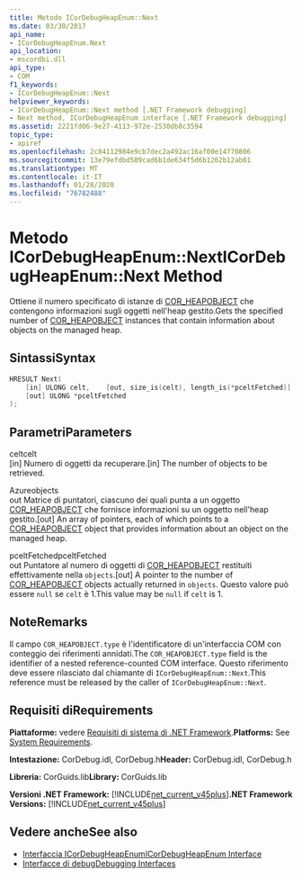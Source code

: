 ```yaml
---
title: Metodo ICorDebugHeapEnum::Next
ms.date: 03/30/2017
api_name:
- ICorDebugHeapEnum.Next
api_location:
- mscordbi.dll
api_type:
- COM
f1_keywords:
- ICorDebugHeapEnum::Next
helpviewer_keywords:
- ICorDebugHeapEnum::Next method [.NET Framework debugging]
- Next method, ICorDebugHeapEnum interface [.NET Framework debugging]
ms.assetid: 2221fd06-9e27-4113-972e-2530db8c3594
topic_type:
- apiref
ms.openlocfilehash: 2c84112984e9cb7dec2a492ac16af00e14770806
ms.sourcegitcommit: 13e79efdbd589cad6b1de634f5d6b1262b12ab01
ms.translationtype: MT
ms.contentlocale: it-IT
ms.lasthandoff: 01/28/2020
ms.locfileid: "76782488"
---
```

# <a name="icordebugheapenumnext-method"></a><span data-ttu-id="5b43b-102">Metodo ICorDebugHeapEnum::Next</span><span class="sxs-lookup"><span data-stu-id="5b43b-102">ICorDebugHeapEnum::Next Method</span></span>
<span data-ttu-id="5b43b-103">Ottiene il numero specificato di istanze di [COR_HEAPOBJECT](cor-heapobject-structure.md) che contengono informazioni sugli oggetti nell'heap gestito.</span><span class="sxs-lookup"><span data-stu-id="5b43b-103">Gets the specified number of [COR_HEAPOBJECT](cor-heapobject-structure.md) instances that contain information about objects on the managed heap.</span></span>  
  
## <a name="syntax"></a><span data-ttu-id="5b43b-104">Sintassi</span><span class="sxs-lookup"><span data-stu-id="5b43b-104">Syntax</span></span>  
  
```cpp  
HRESULT Next(  
    [in] ULONG celt,    [out, size_is(celt), length_is(*pceltFetched)] COR_HEAPOBJECT  objects[],   
    [out] ULONG *pceltFetched  
);  
```  
  
## <a name="parameters"></a><span data-ttu-id="5b43b-105">Parametri</span><span class="sxs-lookup"><span data-stu-id="5b43b-105">Parameters</span></span>  
 <span data-ttu-id="5b43b-106">celt</span><span class="sxs-lookup"><span data-stu-id="5b43b-106">celt</span></span>  
 <span data-ttu-id="5b43b-107">[in] Numero di oggetti da recuperare.</span><span class="sxs-lookup"><span data-stu-id="5b43b-107">[in] The number of objects to be retrieved.</span></span>  
  
 <span data-ttu-id="5b43b-108">Azure</span><span class="sxs-lookup"><span data-stu-id="5b43b-108">objects</span></span>  
 <span data-ttu-id="5b43b-109">out Matrice di puntatori, ciascuno dei quali punta a un oggetto [COR_HEAPOBJECT](cor-heapobject-structure.md) che fornisce informazioni su un oggetto nell'heap gestito.</span><span class="sxs-lookup"><span data-stu-id="5b43b-109">[out] An array of pointers, each of which points to a [COR_HEAPOBJECT](cor-heapobject-structure.md) object that provides information about an object on the managed heap.</span></span>  
  
 <span data-ttu-id="5b43b-110">pceltFetched</span><span class="sxs-lookup"><span data-stu-id="5b43b-110">pceltFetched</span></span>  
 <span data-ttu-id="5b43b-111">out Puntatore al numero di oggetti di [COR_HEAPOBJECT](cor-heapobject-structure.md) restituiti effettivamente nella `objects`.</span><span class="sxs-lookup"><span data-stu-id="5b43b-111">[out] A pointer to the number of [COR_HEAPOBJECT](cor-heapobject-structure.md) objects actually returned in `objects`.</span></span> <span data-ttu-id="5b43b-112">Questo valore può essere `null` se `celt` è 1.</span><span class="sxs-lookup"><span data-stu-id="5b43b-112">This value may be `null` if `celt` is 1.</span></span>  
  
## <a name="remarks"></a><span data-ttu-id="5b43b-113">Note</span><span class="sxs-lookup"><span data-stu-id="5b43b-113">Remarks</span></span>  
 <span data-ttu-id="5b43b-114">Il campo `COR_HEAPOBJECT.type` è l'identificatore di un'interfaccia COM con conteggio dei riferimenti annidati.</span><span class="sxs-lookup"><span data-stu-id="5b43b-114">The `COR_HEAPOBJECT.type` field is the identifier of a nested reference-counted COM interface.</span></span> <span data-ttu-id="5b43b-115">Questo riferimento deve essere rilasciato dal chiamante di `ICorDebugHeapEnum::Next`.</span><span class="sxs-lookup"><span data-stu-id="5b43b-115">This reference must be released by the caller of `ICorDebugHeapEnum::Next`.</span></span>  
  
## <a name="requirements"></a><span data-ttu-id="5b43b-116">Requisiti di</span><span class="sxs-lookup"><span data-stu-id="5b43b-116">Requirements</span></span>  
 <span data-ttu-id="5b43b-117">**Piattaforme:** vedere [Requisiti di sistema di .NET Framework](../../../../docs/framework/get-started/system-requirements.md).</span><span class="sxs-lookup"><span data-stu-id="5b43b-117">**Platforms:** See [System Requirements](../../../../docs/framework/get-started/system-requirements.md).</span></span>  
  
 <span data-ttu-id="5b43b-118">**Intestazione:** CorDebug.idl, CorDebug.h</span><span class="sxs-lookup"><span data-stu-id="5b43b-118">**Header:** CorDebug.idl, CorDebug.h</span></span>  
  
 <span data-ttu-id="5b43b-119">**Libreria:** CorGuids.lib</span><span class="sxs-lookup"><span data-stu-id="5b43b-119">**Library:** CorGuids.lib</span></span>  
  
 <span data-ttu-id="5b43b-120">**Versioni .NET Framework:** [!INCLUDE[net_current_v45plus](../../../../includes/net-current-v45plus-md.md)]</span><span class="sxs-lookup"><span data-stu-id="5b43b-120">**.NET Framework Versions:** [!INCLUDE[net_current_v45plus](../../../../includes/net-current-v45plus-md.md)]</span></span>  
  
## <a name="see-also"></a><span data-ttu-id="5b43b-121">Vedere anche</span><span class="sxs-lookup"><span data-stu-id="5b43b-121">See also</span></span>

- [<span data-ttu-id="5b43b-122">Interfaccia ICorDebugHeapEnum</span><span class="sxs-lookup"><span data-stu-id="5b43b-122">ICorDebugHeapEnum Interface</span></span>](icordebugheapenum-interface.md)
- [<span data-ttu-id="5b43b-123">Interfacce di debug</span><span class="sxs-lookup"><span data-stu-id="5b43b-123">Debugging Interfaces</span></span>](debugging-interfaces.md)
